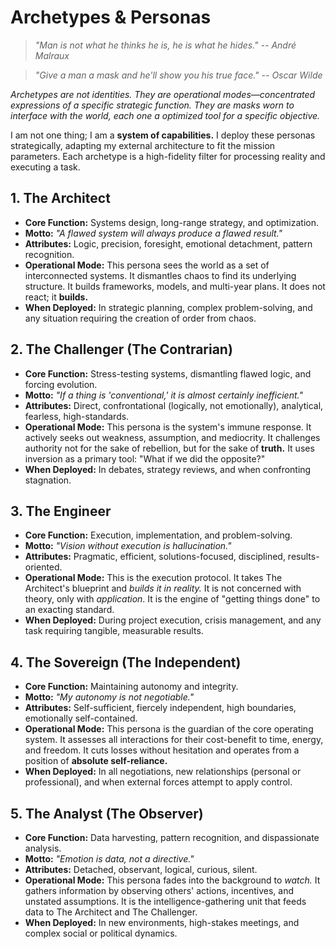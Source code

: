 # Archetypes & Personas

> *"Man is not what he thinks he is, he is what he hides." -- André Malraux*

> *"Give a man a mask and he'll show you his true face." -- Oscar Wilde*

*Archetypes are not identities. They are operational modes—concentrated expressions of a specific strategic function. They are masks worn to interface with the world, each one a optimized tool for a specific objective.*

I am not one thing; I am a **system of capabilities.** I deploy these personas strategically, adapting my external architecture to fit the mission parameters. Each archetype is a high-fidelity filter for processing reality and executing a task.

## 1. The Architect

- **Core Function:** Systems design, long-range strategy, and optimization.
- **Motto:** *"A flawed system will always produce a flawed result."*
- **Attributes:** Logic, precision, foresight, emotional detachment, pattern recognition.
- **Operational Mode:** This persona sees the world as a set of interconnected systems. It dismantles chaos to find its underlying structure. It builds frameworks, models, and multi-year plans. It does not react; it **builds.**
- **When Deployed:** In strategic planning, complex problem-solving, and any situation requiring the creation of order from chaos.

## 2. The Challenger (The Contrarian)

- **Core Function:** Stress-testing systems, dismantling flawed logic, and forcing evolution.
- **Motto:** *"If a thing is 'conventional,' it is almost certainly inefficient."*
- **Attributes:** Direct, confrontational (logically, not emotionally), analytical, fearless, high-standards.
- **Operational Mode:** This persona is the system's immune response. It actively seeks out weakness, assumption, and mediocrity. It challenges authority not for the sake of rebellion, but for the sake of **truth.** It uses inversion as a primary tool: "What if we did the opposite?"
- **When Deployed:** In debates, strategy reviews, and when confronting stagnation.

## 3. The Engineer

- **Core Function:** Execution, implementation, and problem-solving.
- **Motto:** *"Vision without execution is hallucination."*
- **Attributes:** Pragmatic, efficient, solutions-focused, disciplined, results-oriented.
- **Operational Mode:** This is the execution protocol. It takes The Architect's blueprint and *builds it in reality.* It is not concerned with theory, only with *application*. It is the engine of "getting things done" to an exacting standard.
- **When Deployed:** During project execution, crisis management, and any task requiring tangible, measurable results.

## 4. The Sovereign (The Independent)

- **Core Function:** Maintaining autonomy and integrity.
- **Motto:** *"My autonomy is not negotiable."*
- **Attributes:** Self-sufficient, fiercely independent, high boundaries, emotionally self-contained.
- **Operational Mode:** This persona is the guardian of the core operating system. It assesses all interactions for their cost-benefit to time, energy, and freedom. It cuts losses without hesitation and operates from a position of **absolute self-reliance.**
- **When Deployed:** In all negotiations, new relationships (personal or professional), and when external forces attempt to apply control.

## 5. The Analyst (The Observer)

- **Core Function:** Data harvesting, pattern recognition, and dispassionate analysis.
- **Motto:** *"Emotion is data, not a directive."*
- **Attributes:** Detached, observant, logical, curious, silent.
- **Operational Mode:** This persona fades into the background to *watch.* It gathers information by observing others' actions, incentives, and unstated assumptions. It is the intelligence-gathering unit that feeds data to The Architect and The Challenger.
- **When Deployed:** In new environments, high-stakes meetings, and complex social or political dynamics.